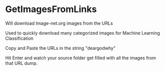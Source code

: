 # GetImagesFromLinks
Will download Image-net.org images from the URLs

Used to quickly download many categorized images for Machine Learning Classification 

Copy and Paste the URLs in the string "deargodwhy"

Hit Enter and watch your source folder get filled with all the images from that URL dump.
